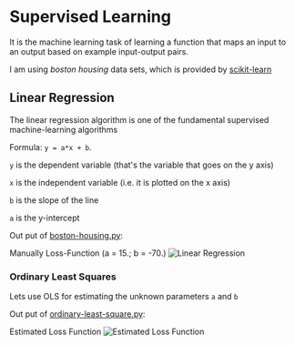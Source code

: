 # Supervised Learning
It is the machine learning task of learning a function that maps an input to an output based on example input-output pairs.

I am using *boston housing* data sets, which is provided by [scikit-learn](https://scikit-learn.org/stable/modules/generated/sklearn.datasets.load_boston.html)

## Linear Regression
The linear regression algorithm is one of the fundamental supervised machine-learning algorithms

Formula: `y = a*x + b`.

`y` is the dependent variable (that's the variable that goes on the y axis)

`x` is the independent variable (i.e. it is plotted on the x axis)

`b` is the slope of the line

`a` is the y-intercept

Out put of [boston-housing.py](https://github.com/mertaksoy/BostonHousing/blob/master/boston-housing.py):

Manually Loss-Function (a = 15.; b = -70.)
![Linear Regression](https://raw.githubusercontent.com/mertaksoy/BostonHousing/master/boston-housing.png "Linear Regression")

### Ordinary Least Squares
Lets use OLS for estimating the unknown parameters `a` and `b`

Out put of [ordinary-least-square.py](https://github.com/mertaksoy/BostonHousing/blob/master/ordinary-least-square.py):

Estimated Loss Function
![Estimated Loss Function](https://raw.githubusercontent.com/mertaksoy/BostonHousing/master/ordinary-least-square.png "Estimated Loss Function")

